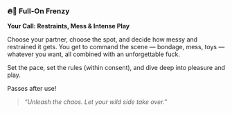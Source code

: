 ### 🔥🎲 Full-On Frenzy 
**Your Call: Restraints, Mess & Intense Play**

Choose your partner, choose the spot, and decide how messy and restrained it gets. You get to command the scene — bondage, mess, toys — whatever you want, all combined with an unforgettable fuck.

Set the pace, set the rules (within consent), and dive deep into pleasure and play.

Passes after use!

> *“Unleash the chaos. Let your wild side take over.”*  
